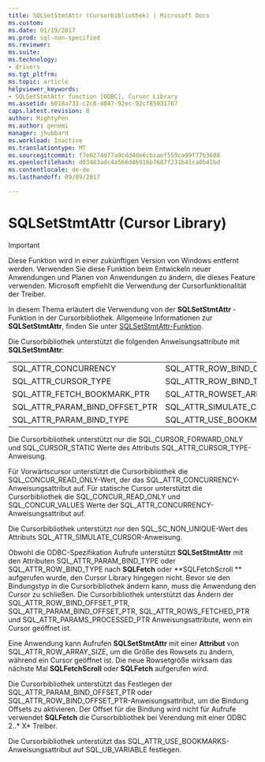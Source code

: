 ```yaml
---
title: SQLSetStmtAttr (Cursorbibliothek) | Microsoft Docs
ms.custom: 
ms.date: 01/19/2017
ms.prod: sql-non-specified
ms.reviewer: 
ms.suite: 
ms.technology:
- drivers
ms.tgt_pltfrm: 
ms.topic: article
helpviewer_keywords:
- SQLSetStmtAttr function [ODBC], Cursor Library
ms.assetid: 6018a733-c2c8-4047-92ec-92cf85031767
caps.latest.revision: 8
author: MightyPen
ms.author: genemi
manager: jhubbard
ms.workload: Inactive
ms.translationtype: MT
ms.sourcegitcommit: f7e6274d77a9cdd4de6cbcaef559ca99f77b3608
ms.openlocfilehash: d03483adc4a566d4691bb7687f231b41ca0b41bd
ms.contentlocale: de-de
ms.lasthandoff: 09/09/2017

---
```

# <a name="sqlsetstmtattr-cursor-library"></a>SQLSetStmtAttr (Cursor Library)
> [!IMPORTANT]  
>  Diese Funktion wird in einer zukünftigen Version von Windows entfernt werden. Verwenden Sie diese Funktion beim Entwickeln neuer Anwendungen und Planen von Anwendungen zu ändern, die dieses Feature verwenden. Microsoft empfiehlt die Verwendung der Cursorfunktionalität der Treiber.  
  
 In diesem Thema erläutert die Verwendung von der **SQLSetStmtAttr** -Funktion in der Cursorbibliothek. Allgemeine Informationen zur **SQLSetStmtAttr**, finden Sie unter [SQLSetStmtAttr-Funktion](../../../odbc/reference/syntax/sqlsetstmtattr-function.md).  
  
 Die Cursorbibliothek unterstützt die folgenden Anweisungsattribute mit **SQLSetStmtAttr**:  
  
|||  
|-|-|  
|SQL_ATTR_CONCURRENCY|SQL_ATTR_ROW_BIND_OFFSET_PTR|  
|SQL_ATTR_CURSOR_TYPE|SQL_ATTR_ROW_BIND_TYPE|  
|SQL_ATTR_FETCH_BOOKMARK_PTR|SQL_ATTR_ROWSET_ARRAY_SIZE|  
|SQL_ATTR_PARAM_BIND_OFFSET_PTR|SQL_ATTR_SIMULATE_CURSOR|  
|SQL_ATTR_PARAM_BIND_TYPE|SQL_ATTR_USE_BOOKMARKS|  
  
 Die Cursorbibliothek unterstützt nur die SQL_CURSOR_FORWARD_ONLY und SQL_CURSOR_STATIC Werte des Attributs SQL_ATTR_CURSOR_TYPE-Anweisung.  
  
 Für Vorwärtscursor unterstützt die Cursorbibliothek die SQL_CONCUR_READ_ONLY-Wert, der das SQL_ATTR_CONCURRENCY-Anweisungsattribut auf. Für statische Cursor unterstützt die Cursorbibliothek die SQL_CONCUR_READ_ONLY und SQL_CONCUR_VALUES Werte der SQL_ATTR_CONCURRENCY-Anweisungsattribut auf.  
  
 Die Cursorbibliothek unterstützt nur den SQL_SC_NON_UNIQUE-Wert des Attributs SQL_ATTR_SIMULATE_CURSOR-Anweisung.  
  
 Obwohl die ODBC-Spezifikation Aufrufe unterstützt **SQLSetStmtAttr** mit den Attributen SQL_ATTR_PARAM_BIND_TYPE oder SQL_ATTR_ROW_BIND_TYPE nach **SQLFetch** oder **SQLFetchScroll ** aufgerufen wurde, den Cursor Library hingegen nicht. Bevor sie den Bindungstyp in die Cursorbibliothek ändern kann, muss die Anwendung den Cursor zu schließen. Die Cursorbibliothek unterstützt das Ändern der SQL_ATTR_ROW_BIND_OFFSET_PTR, SQL_ATTR_PARAM_BIND_OFFSET_PTR, SQL_ATTR_ROWS_FETCHED_PTR und SQL_ATTR_PARAMS_PROCESSED_PTR Anweisungsattribute, wenn ein Cursor geöffnet ist.  
  
 Eine Anwendung kann Aufrufen **SQLSetStmtAttr** mit einer **Attribut** von SQL_ATTR_ROW_ARRAY_SIZE, um die Größe des Rowsets zu ändern, während ein Cursor geöffnet ist. Die neue Rowsetgröße wirksam das nächste Mal **SQLFetchScroll** oder **SQLFetch** aufgerufen wird.  
  
 Die Cursorbibliothek unterstützt das Festlegen der SQL_ATTR_PARAM_BIND_OFFSET_PTR oder SQL_ATTR_ROW_BIND_OFFSET_PTR-Anweisungsattribut, um die Bindung Offsets zu aktivieren. Der Offset für die Bindung wird nicht für Aufrufe verwendet **SQLFetch** die Cursorbibliothek bei Verendung mit einer ODBC 2..* X* Treiber.  
  
 Die Cursorbibliothek unterstützt das SQL_ATTR_USE_BOOKMARKS-Anweisungsattribut auf SQL_UB_VARIABLE festlegen.

